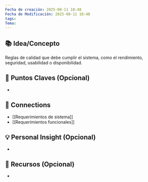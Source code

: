 ```yaml
---
Fecha de creación: 2025-08-11 18:48
Fecha de Modificación: 2025-08-11 18:48
tags: 
Tema:
---
```



## 📚 Idea/Concepto 

Reglas de calidad que debe cumplir el sistema, como el rendimiento, seguridad, usabilidad o disponibilidad.
## 📌 Puntos Claves (Opcional)
- 

## 🔗 Connections
- [[Requerimientos de sistema]]
- [[Requerimientos funcionales]]

## 💡 Personal Insight (Opcional)
- 
## 🧾 Recursos (Opcional)
- 